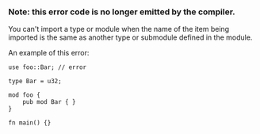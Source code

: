 ### Note: this error code is no longer emitted by the compiler.

You can't import a type or module when the name of the item being imported is
the same as another type or submodule defined in the module.

An example of this error:

```compile_fail
use foo::Bar; // error

type Bar = u32;

mod foo {
    pub mod Bar { }
}

fn main() {}
```
